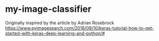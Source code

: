 # my-image-classifier

Originally inspired by the article by Adrian Rosebrock
https://www.pyimagesearch.com/2018/09/10/keras-tutorial-how-to-get-started-with-keras-deep-learning-and-python/#

